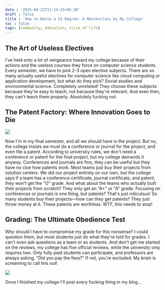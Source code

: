 ```yaml
---
date : '2025-04-22T11:14:25+05:30'
draft : false
title : 'How to Waste a CS Degree: A Masterclass by My College'
toc : false
tags: [community, education, slice of life]
---
```

<meta property="og:image" content="https://pbs.twimg.com/profile_images/1912373522057355264/CewVNmln_400x400.jpg">
<meta name="twitter:image" content="https://pbs.twimg.com/profile_images/1912373522057355264/CewVNmln_400x400.jpg">

## The Art of Useless Electives

I've held onto a lot of vengeance toward my college because of their actions and the useless courses they force on computer science students. Every semester, we have to pick 2-3 open elective subjects. There are so many actually useful electives for computer science like cloud computing or application development, but what do they pick? Social studies and environmental science. Completely unrelated! They choose these subjects because they're easy to teach, not because they're relevant. And even then, they can't teach them properly. Absolutely fucking not.

## The Patent Factory: Where Innovation Goes to Die
![](https://i.imgflip.com/oz9n8.jpg?a484680)

Now I'm in my final semester, and all we should have is the project. But no, the college insists we must do a conference or journal for the project, and even file a patent. According to university rules, we don't need a conference or patent for the final project, but my college demands it anyway. Conferences and journals are fine, they can be useful but they have no clue how patents work. Most teams just buy their projects from solution centers. We did our project entirely on our own, but the college says if a team has a conference certificate, journal certificate, and patent, they won't get the "O" grade. And what about the teams who actually built their projects from scratch? They only get an "A+" or "A" grade. Focusing on conferences or journals is one thing, but patents? That's just ridiculous! So many students buy their projects—how can they get patents? They just throw money at it. These patents are worthless. WTF, this needs to stop!


## Grading: The Ultimate Obedience Test

Why should I have to compromise my grade for this nonsense? I could question them, but most students just do what they're told for grades. I can't even ask questions as a team or as students. And don't get me started on the reviews, my college has five official reviews, while the university only requires two. Only fully paid students can participate, and professors are always asking, "Did you pay the fees?" If not, you're excluded. My brain is screaming to call this out!

![](https://pbs.twimg.com/media/Go_gK4_aUAAAooc?format=png&name=small)

Once I finished my college I'll post every fucking thing in my blog...